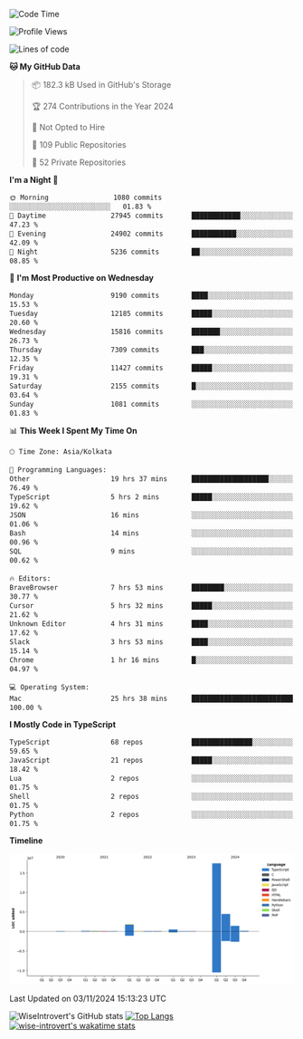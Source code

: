 <!--START_SECTION:waka-->
![Code Time](http://img.shields.io/badge/Code%20Time-1%2C772%20hrs%2011%20mins-blue)

![Profile Views](http://img.shields.io/badge/Profile%20Views-0-blue)

![Lines of code](https://img.shields.io/badge/From%20Hello%20World%20I%27ve%20Written-26.4%20million%20lines%20of%20code-blue)

**🐱 My GitHub Data** 

> 📦 182.3 kB Used in GitHub's Storage 
 > 
> 🏆 274 Contributions in the Year 2024
 > 
> 🚫 Not Opted to Hire
 > 
> 📜 109 Public Repositories 
 > 
> 🔑 52 Private Repositories 
 > 
**I'm a Night 🦉** 

```text
🌞 Morning                1080 commits        ░░░░░░░░░░░░░░░░░░░░░░░░░   01.83 % 
🌆 Daytime                27945 commits       ████████████░░░░░░░░░░░░░   47.23 % 
🌃 Evening                24902 commits       ███████████░░░░░░░░░░░░░░   42.09 % 
🌙 Night                  5236 commits        ██░░░░░░░░░░░░░░░░░░░░░░░   08.85 % 
```
📅 **I'm Most Productive on Wednesday** 

```text
Monday                   9190 commits        ████░░░░░░░░░░░░░░░░░░░░░   15.53 % 
Tuesday                  12185 commits       █████░░░░░░░░░░░░░░░░░░░░   20.60 % 
Wednesday                15816 commits       ███████░░░░░░░░░░░░░░░░░░   26.73 % 
Thursday                 7309 commits        ███░░░░░░░░░░░░░░░░░░░░░░   12.35 % 
Friday                   11427 commits       █████░░░░░░░░░░░░░░░░░░░░   19.31 % 
Saturday                 2155 commits        █░░░░░░░░░░░░░░░░░░░░░░░░   03.64 % 
Sunday                   1081 commits        ░░░░░░░░░░░░░░░░░░░░░░░░░   01.83 % 
```


📊 **This Week I Spent My Time On** 

```text
🕑︎ Time Zone: Asia/Kolkata

💬 Programming Languages: 
Other                    19 hrs 37 mins      ███████████████████░░░░░░   76.49 % 
TypeScript               5 hrs 2 mins        █████░░░░░░░░░░░░░░░░░░░░   19.62 % 
JSON                     16 mins             ░░░░░░░░░░░░░░░░░░░░░░░░░   01.06 % 
Bash                     14 mins             ░░░░░░░░░░░░░░░░░░░░░░░░░   00.96 % 
SQL                      9 mins              ░░░░░░░░░░░░░░░░░░░░░░░░░   00.62 % 

🔥 Editors: 
BraveBrowser             7 hrs 53 mins       ████████░░░░░░░░░░░░░░░░░   30.77 % 
Cursor                   5 hrs 32 mins       █████░░░░░░░░░░░░░░░░░░░░   21.62 % 
Unknown Editor           4 hrs 31 mins       ████░░░░░░░░░░░░░░░░░░░░░   17.62 % 
Slack                    3 hrs 53 mins       ████░░░░░░░░░░░░░░░░░░░░░   15.14 % 
Chrome                   1 hr 16 mins        █░░░░░░░░░░░░░░░░░░░░░░░░   04.97 % 

💻 Operating System: 
Mac                      25 hrs 38 mins      █████████████████████████   100.00 % 
```

**I Mostly Code in TypeScript** 

```text
TypeScript               68 repos            ███████████████░░░░░░░░░░   59.65 % 
JavaScript               21 repos            █████░░░░░░░░░░░░░░░░░░░░   18.42 % 
Lua                      2 repos             ░░░░░░░░░░░░░░░░░░░░░░░░░   01.75 % 
Shell                    2 repos             ░░░░░░░░░░░░░░░░░░░░░░░░░   01.75 % 
Python                   2 repos             ░░░░░░░░░░░░░░░░░░░░░░░░░   01.75 % 
```



**Timeline**

![Lines of Code chart](https://raw.githubusercontent.com/wise-introvert/wise-introvert/master/assets/bar_graph.png)


 Last Updated on 03/11/2024 15:13:23 UTC
<!--END_SECTION:waka-->

![WiseIntrovert's GitHub stats](https://github-readme-stats.vercel.app/api?username=wise-introvert&count_private=true&show_icons=true)
[![Top Langs](https://github-readme-stats.vercel.app/api/top-langs/?username=wise-introvert&langs_count=10)](https://github.com/anuraghazra/github-readme-stats)
[![wise-introvert's wakatime stats](https://github-readme-stats.vercel.app/api/wakatime?username=wiseintrovert)](https://github.com/anuraghazra/github-readme-stats)
